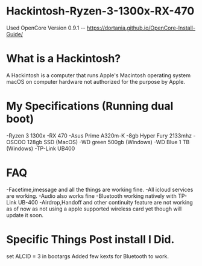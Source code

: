 # Hackintosh-Ryzen-3-1300x-RX-470

Used OpenCore Version 0.9.1 --
https://dortania.github.io/OpenCore-Install-Guide/ 

# What is a Hackintosh?
A Hackintosh is a computer that runs Apple's Macintosh operating system macOS on computer hardware not authorized for the purpose by Apple.

# My Specifications (Running dual boot)
-Ryzen 3 1300x
-RX 470
-Asus Prime A320m-K
-8gb Hyper Fury 2133mhz
-OSCOO 128gb SSD (MacOS)
-WD green 500gb (Windows)
-WD Blue 1 TB (Windows)
-TP-Link UB400

# FAQ
-Facetime,imessage and all the things are working fine.
-All icloud services are working.
-Audio also works fine
-Bluetooth working natively with TP-Link UB-400
-Airdrop,Handoff and other continuity feature are not working as of now as not using a apple supported wireless card yet though will update it soon.

# Specific Things Post install I Did.

set ALCID = 3 in bootargs 
Added few kexts for Bluetooth to work.



